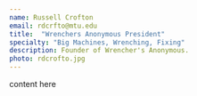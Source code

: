 ```yaml
---
name: Russell Crofton
email: rdcrfto@mtu.edu
title:  "Wrenchers Anonymous President"
specialty: "Big Machines, Wrenching, Fixing"
description: Founder of Wrencher's Anonymous.
photo: rdcrofto.jpg
---
```

content here
